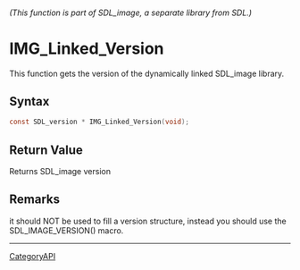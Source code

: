 ###### (This function is part of SDL_image, a separate library from SDL.)
# IMG_Linked_Version

This function gets the version of the dynamically linked SDL_image library.

## Syntax

```c
const SDL_version * IMG_Linked_Version(void);

```

## Return Value

Returns SDL_image version

## Remarks

it should NOT be used to fill a version structure, instead you should use
the SDL_IMAGE_VERSION() macro.

----
[CategoryAPI](CategoryAPI)

